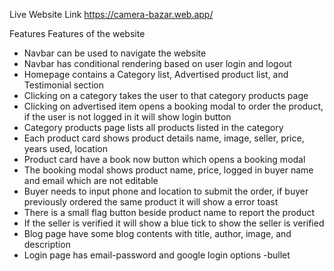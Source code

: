 Live Website Link https://camera-bazar.web.app/

Features
Features of the website

* Navbar can be used to navigate the website
* Navbar has conditional rendering based on user login and logout
* Homepage contains a Category list, Advertised product list, and Testimonial section
* Clicking on a category takes the user to that category products page
* Clicking on advertised item opens a booking modal to order the product, if the user is not logged in it will show login button
* Category products page lists all products listed in the category
* Each product card shows product details name, image, seller, price, years used, location
* Product card have a book now button which opens a booking modal
* The booking modal shows product name, price, logged in buyer name and email which are not editable
* Buyer needs to input phone and location to submit the order, if buyer previously ordered the same product it will show a error toast
* There is a small flag button beside product name to report the product
* If the seller is verified it will show a blue tick to show the seller is verified
* Blog page have some blog contents with title, author, image, and description
* Login page has email-password and google login options
-bullet
